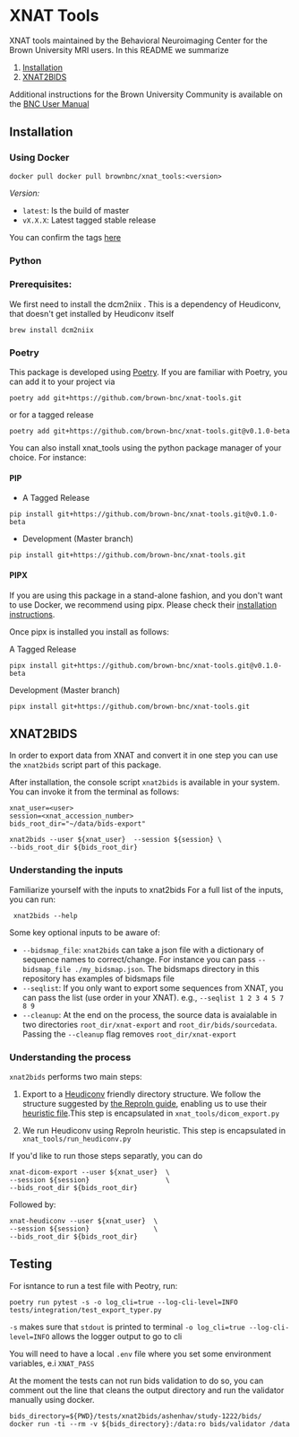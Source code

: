 # XNAT Tools

XNAT tools maintained by the Behavioral Neuroimaging Center for the Brown University MRI users. In this README we summarize

1. [Installation](#Installatio)
2. [XNAT2BIDS](#XNAT2BIDS)

Additional instructions for the Brown University Community is available on the [BNC User Manual](docs.ccv.brown.edu/)

## Installation

### Using Docker

```
docker pull docker pull brownbnc/xnat_tools:<version>
```

_Version:_

- `latest`: Is the build of master
- `vX.X.X`: Latest tagged stable release

You can confirm the tags [here](https://hub.docker.com/repository/docker/brownbnc/xnat_tools/tags?page=1)

### Python

### Prerequisites:

We first need to install the dcm2niix . This is a dependency of Heudiconv, that doesn't get installed by Heudiconv itself

```
brew install dcm2niix
```

### Poetry

This package is developed using [Poetry](https://python-poetry.org). If you are familiar with Poetry, you can add it to your project via

```
poetry add git+https://github.com/brown-bnc/xnat-tools.git
```

or for a tagged release

```
poetry add git+https://github.com/brown-bnc/xnat-tools.git@v0.1.0-beta
```

You can also install xnat_tools using the python package manager of your choice. For instance:

#### PIP

- A Tagged Release

```
pip install git+https://github.com/brown-bnc/xnat-tools.git@v0.1.0-beta
```

- Development (Master branch)

```
pip install git+https://github.com/brown-bnc/xnat-tools.git
```

#### PIPX

If you are using this package in a stand-alone fashion, and you don't want to use Docker, we recommend using pipx. Please check their [installation instructions](https://github.com/pipxproject/pipx).

Once pipx is installed you install as follows:

A Tagged Release

```
pipx install git+https://github.com/brown-bnc/xnat-tools.git@v0.1.0-beta
```

Development (Master branch)

```
pipx install git+https://github.com/brown-bnc/xnat-tools.git
```

## XNAT2BIDS

In order to export data from XNAT and convert it in one step you can use the `xnat2bids` script part of this package.

After installation, the console script `xnat2bids` is available in your system. You can invoke it from the terminal as follows:

```
xnat_user=<user>
session=<xnat_accession_number>
bids_root_dir="~/data/bids-export"

xnat2bids --user ${xnat_user}  --session ${session} \
--bids_root_dir ${bids_root_dir}
```

### Understanding the inputs

Familiarize yourself with the inputs to xnat2bids
For a full list of the inputs, you can run:

```
 xnat2bids --help
```

Some key optional inputs to be aware of:

- `--bidsmap_file`: `xnat2bids` can take a json file with a dictionary of sequence names to correct/change. For instance you can pass `--bidsmap_file ./my_bidsmap.json`. The bidsmaps directory in this repository has examples of bidsmaps file
- `--seqlist`: If you only want to export some sequences from XNAT, you can pass the list (use order in your XNAT). e.g., `--seqlist 1 2 3 4 5 7 8 9`
- `--cleanup`: At the end on the process, the source data is avaialable in two directories `root_dir/xnat-export` and `root_dir/bids/sourcedata`. Passing the `--cleanup` flag removes `root_dir/xnat-export`

### Understanding the process

`xnat2bids` performs two main steps:

1. Export to a [Heudiconv](https://github.com/nipy/heudiconv) friendly directory structure. We follow the structure suggested by [the ReproIn guide](https://github.com/ReproNim/reproin), enabling us to use their [heuristic file](https://github.com/nipy/heudiconv/blob/master/heudiconv/heuristics/reproin.py).This step is encapsulated in `xnat_tools/dicom_export.py`

2. We run Heudiconv using ReproIn heuristic. This step is encapsulated in `xnat_tools/run_heudiconv.py`

If you'd like to run those steps separatly, you can do

```
xnat-dicom-export --user ${xnat_user}  \
--session ${session}                   \
--bids_root_dir ${bids_root_dir}
```

Followed by:

```
xnat-heudiconv --user ${xnat_user}  \
--session ${session}                \
--bids_root_dir ${bids_root_dir}
```

## Testing

For isntance to run  a test file  with Peotry, run:

```
poetry run pytest -s -o log_cli=true --log-cli-level=INFO tests/integration/test_export_typer.py
```

`-s` makes sure that `stdout` is printed to terminal
`-o log_cli=true --log-cli-level=INFO` allows the logger output to go to cli

You will need to have a local `.env` file where you set some environment variables, e.i `XNAT_PASS`

At the moment the tests can not run bids validation to do so, you can comment out the line that cleans the output directory and run the validator manually using docker.

```
bids_directory=${PWD}/tests/xnat2bids/ashenhav/study-1222/bids/
docker run -ti --rm -v ${bids_directory}:/data:ro bids/validator /data
```
